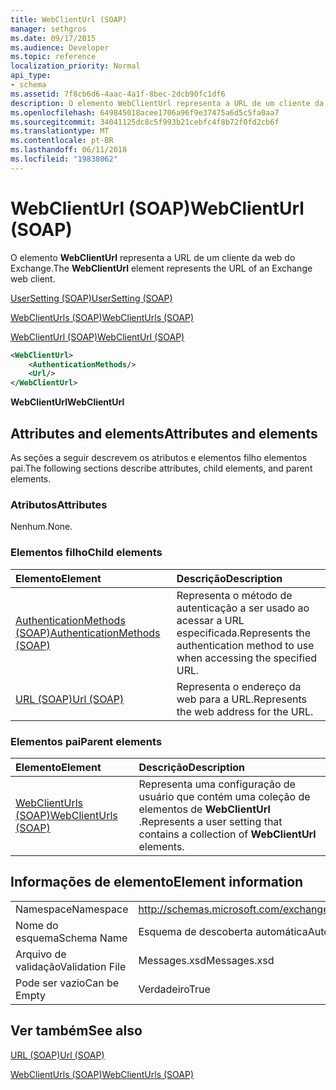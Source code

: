```yaml
---
title: WebClientUrl (SOAP)
manager: sethgros
ms.date: 09/17/2015
ms.audience: Developer
ms.topic: reference
localization_priority: Normal
api_type:
- schema
ms.assetid: 7f8cb6d6-4aac-4a1f-8bec-2dcb90fc1df6
description: O elemento WebClientUrl representa a URL de um cliente da web do Exchange.
ms.openlocfilehash: 649845018acee1706a96f9e37475a6d5c5fa0aa7
ms.sourcegitcommit: 34041125dc8c5f993b21cebfc4f8b72f0fd2cb6f
ms.translationtype: MT
ms.contentlocale: pt-BR
ms.lasthandoff: 06/11/2018
ms.locfileid: "19838062"
---
```

# <a name="webclienturl-soap"></a><span data-ttu-id="a7ab0-103">WebClientUrl (SOAP)</span><span class="sxs-lookup"><span data-stu-id="a7ab0-103">WebClientUrl (SOAP)</span></span>

<span data-ttu-id="a7ab0-104">O elemento **WebClientUrl** representa a URL de um cliente da web do Exchange.</span><span class="sxs-lookup"><span data-stu-id="a7ab0-104">The **WebClientUrl** element represents the URL of an Exchange web client.</span></span> 
  
[<span data-ttu-id="a7ab0-105">UserSetting (SOAP)</span><span class="sxs-lookup"><span data-stu-id="a7ab0-105">UserSetting (SOAP)</span></span>](usersetting-soap.md)
  
[<span data-ttu-id="a7ab0-106">WebClientUrls (SOAP)</span><span class="sxs-lookup"><span data-stu-id="a7ab0-106">WebClientUrls (SOAP)</span></span>](webclienturls-soap.md)
  
[<span data-ttu-id="a7ab0-107">WebClientUrl (SOAP)</span><span class="sxs-lookup"><span data-stu-id="a7ab0-107">WebClientUrl (SOAP)</span></span>](webclienturl-soap.md)
  
```XML
<WebClientUrl>
    <AuthenticationMethods/>
    <Url/>
</WebClientUrl>
```

 <span data-ttu-id="a7ab0-108">**WebClientUrl**</span><span class="sxs-lookup"><span data-stu-id="a7ab0-108">**WebClientUrl**</span></span>
## <a name="attributes-and-elements"></a><span data-ttu-id="a7ab0-109">Attributes and elements</span><span class="sxs-lookup"><span data-stu-id="a7ab0-109">Attributes and elements</span></span>

<span data-ttu-id="a7ab0-110">As seções a seguir descrevem os atributos e elementos filho elementos pai.</span><span class="sxs-lookup"><span data-stu-id="a7ab0-110">The following sections describe attributes, child elements, and parent elements.</span></span>
  
### <a name="attributes"></a><span data-ttu-id="a7ab0-111">Atributos</span><span class="sxs-lookup"><span data-stu-id="a7ab0-111">Attributes</span></span>

<span data-ttu-id="a7ab0-112">Nenhum.</span><span class="sxs-lookup"><span data-stu-id="a7ab0-112">None.</span></span>
  
### <a name="child-elements"></a><span data-ttu-id="a7ab0-113">Elementos filho</span><span class="sxs-lookup"><span data-stu-id="a7ab0-113">Child elements</span></span>

|<span data-ttu-id="a7ab0-114">**Elemento**</span><span class="sxs-lookup"><span data-stu-id="a7ab0-114">**Element**</span></span>|<span data-ttu-id="a7ab0-115">**Descrição**</span><span class="sxs-lookup"><span data-stu-id="a7ab0-115">**Description**</span></span>|
|:-----|:-----|
|[<span data-ttu-id="a7ab0-116">AuthenticationMethods (SOAP)</span><span class="sxs-lookup"><span data-stu-id="a7ab0-116">AuthenticationMethods (SOAP)</span></span>](authenticationmethods-soap.md) <br/> |<span data-ttu-id="a7ab0-117">Representa o método de autenticação a ser usado ao acessar a URL especificada.</span><span class="sxs-lookup"><span data-stu-id="a7ab0-117">Represents the authentication method to use when accessing the specified URL.</span></span>  <br/> |
|[<span data-ttu-id="a7ab0-118">URL (SOAP)</span><span class="sxs-lookup"><span data-stu-id="a7ab0-118">Url (SOAP)</span></span>](url-soap.md) <br/> |<span data-ttu-id="a7ab0-119">Representa o endereço da web para a URL.</span><span class="sxs-lookup"><span data-stu-id="a7ab0-119">Represents the web address for the URL.</span></span>  <br/> |
   
### <a name="parent-elements"></a><span data-ttu-id="a7ab0-120">Elementos pai</span><span class="sxs-lookup"><span data-stu-id="a7ab0-120">Parent elements</span></span>

|<span data-ttu-id="a7ab0-121">**Elemento**</span><span class="sxs-lookup"><span data-stu-id="a7ab0-121">**Element**</span></span>|<span data-ttu-id="a7ab0-122">**Descrição**</span><span class="sxs-lookup"><span data-stu-id="a7ab0-122">**Description**</span></span>|
|:-----|:-----|
|[<span data-ttu-id="a7ab0-123">WebClientUrls (SOAP)</span><span class="sxs-lookup"><span data-stu-id="a7ab0-123">WebClientUrls (SOAP)</span></span>](webclienturls-soap.md) <br/> |<span data-ttu-id="a7ab0-124">Representa uma configuração de usuário que contém uma coleção de elementos de **WebClientUrl** .</span><span class="sxs-lookup"><span data-stu-id="a7ab0-124">Represents a user setting that contains a collection of **WebClientUrl** elements.</span></span>  <br/> |
   
## <a name="element-information"></a><span data-ttu-id="a7ab0-125">Informações de elemento</span><span class="sxs-lookup"><span data-stu-id="a7ab0-125">Element information</span></span>

|||
|:-----|:-----|
|<span data-ttu-id="a7ab0-126">Namespace</span><span class="sxs-lookup"><span data-stu-id="a7ab0-126">Namespace</span></span>  <br/> |http://schemas.microsoft.com/exchange/2010/Autodiscover  <br/> |
|<span data-ttu-id="a7ab0-127">Nome do esquema</span><span class="sxs-lookup"><span data-stu-id="a7ab0-127">Schema Name</span></span>  <br/> |<span data-ttu-id="a7ab0-128">Esquema de descoberta automática</span><span class="sxs-lookup"><span data-stu-id="a7ab0-128">Autodiscover schema</span></span>  <br/> |
|<span data-ttu-id="a7ab0-129">Arquivo de validação</span><span class="sxs-lookup"><span data-stu-id="a7ab0-129">Validation File</span></span>  <br/> |<span data-ttu-id="a7ab0-130">Messages.xsd</span><span class="sxs-lookup"><span data-stu-id="a7ab0-130">Messages.xsd</span></span>  <br/> |
|<span data-ttu-id="a7ab0-131">Pode ser vazio</span><span class="sxs-lookup"><span data-stu-id="a7ab0-131">Can be Empty</span></span>  <br/> |<span data-ttu-id="a7ab0-132">Verdadeiro</span><span class="sxs-lookup"><span data-stu-id="a7ab0-132">True</span></span>  <br/> |
   
## <a name="see-also"></a><span data-ttu-id="a7ab0-133">Ver também</span><span class="sxs-lookup"><span data-stu-id="a7ab0-133">See also</span></span>



[<span data-ttu-id="a7ab0-134">URL (SOAP)</span><span class="sxs-lookup"><span data-stu-id="a7ab0-134">Url (SOAP)</span></span>](url-soap.md)
  
[<span data-ttu-id="a7ab0-135">WebClientUrls (SOAP)</span><span class="sxs-lookup"><span data-stu-id="a7ab0-135">WebClientUrls (SOAP)</span></span>](webclienturls-soap.md)

